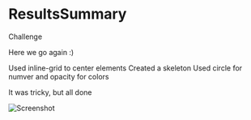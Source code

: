 # ResultsSummary
Challenge

Here we go again :)

Used inline-grid to center elements
Created a skeleton
Used circle for numver and opacity for colors

It was tricky, but all done

![Screenshot](https://user-images.githubusercontent.com/120993792/228375836-745ed402-028c-4c83-819c-cad20dea676a.png)
